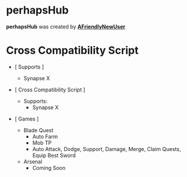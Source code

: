 # perhapsHub

**perhapsHub** was created by **[AFriendlyNewUser](https://v3rmillion.net/member.php?action=profile&uid=1730545)**

# Cross Compatibility Script
  - [ Supports ]
    - Synapse X

    
- [ Cross Compatibility Script ] 
  - Supports: 
    - Synapse X
 
- [ Games ] 
  - Blade Quest
    - Auto Farm
    - Mob TP
    - Auto Attack, Dodge, Support, Damage, Merge, Claim Quests, Equip Best Sword
  - Arsenal
    - Coming Soon 
